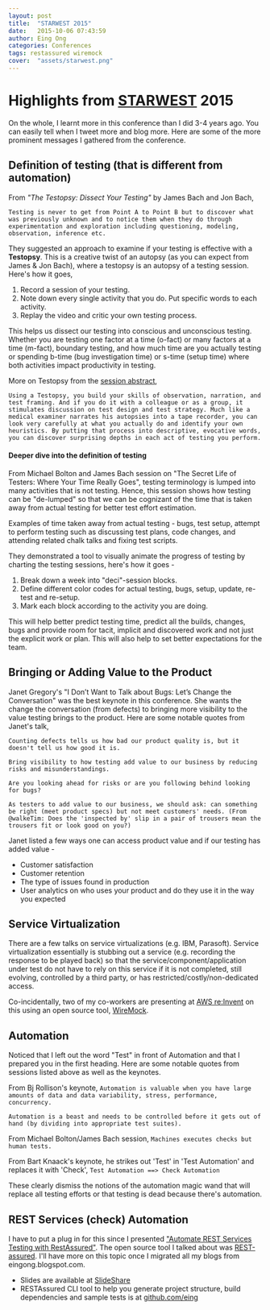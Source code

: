 ```yaml
---
layout: post
title:  "STARWEST 2015"
date:   2015-10-06 07:43:59
author: Eing Ong
categories: Conferences
tags: restassured wiremock
cover:  "assets/starwest.png"
---
```

<h1> Highlights from <a href="http://starwest.techwell.com" >STARWEST</a> 2015</h1>

On the whole, I learnt more in this conference than I did 3-4 years ago. You can easily tell when I tweet more and blog more. Here are some of the more prominent messages I gathered from the conference.

<h2> Definition of testing (that is different from automation)</h2>

From <i>"The Testopsy: Dissect Your Testing"</i> by James Bach and Jon Bach,

`Testing is never to get from Point A to Point B but to discover what was previously unknown and to notice them when they do through experimentation and exploration including questioning, modeling, observation, inference etc.`

They suggested an approach to examine if your testing is effective with a <b>Testopsy</b>. This is a creative twist of an autopsy (as you can expect from James & Jon Bach), where a testopsy is an autopsy of a testing session. Here's how it goes,
  
<ol>
<li>Record a session of your testing.</li>
<li>Note down every single activity that you do. Put specific words to each activity.</li>
<li>Replay the video and critic your own testing process.</li>
</ol>

This helps us dissect our testing into conscious and unconscious testing. Whether you are testing one factor at a time (o-fact) or many factors at a time (m-fact), boundary testing, and how much time are you actually testing or spending b-time (bug investigation time) or s-time (setup time) where both activities impact productivity in testing.

More on Testopsy from the <a href="http://starwest.techwell.com/sessions/starwest-2015/testopsy-dissect-your-testing">session abstract</a>,

`Using a Testopsy, you build your skills of observation, narration, and test framing. And if you do it with a colleague or as a group, it stimulates discussion on test design and test strategy. Much like a medical examiner narrates his autopsies into a tape recorder, you can look very carefully at what you actually do and identify your own heuristics. By putting that process into descriptive, evocative words, you can discover surprising depths in each act of testing you perform.`

<h4>Deeper dive into the definition of testing</h4>

From Michael Bolton and James Bach session on "The Secret Life of Testers: Where Your Time Really Goes", testing terminology is lumped into many activities that is not testing. Hence, this session shows how testing can be "de-lumped" so that we can be cognizant of the time that is taken away from actual testing for better test effort estimation.

Examples of time taken away from actual testing - bugs, test setup, attempt to perform testing such as discussing test plans, code changes, and attending related chalk talks and fixing test scripts.

They demonstrated a tool to visually animate the progress of testing by charting the testing sessions, here's how it goes -

<ol>
<li>Break down a week into "deci"-session blocks.</li>
<li>Define different color codes for actual testing, bugs, setup, update, re-test and re-setup.</li>
<li>Mark each block according to the activity you are doing.</li>
</ol>

This will help better predict testing time, predict all the builds, changes, bugs and provide room for tacit, implicit and discovered work and not just the explicit work or plan. This will also help to set better expectations for the team. 

<h2>Bringing or Adding Value to the Product</h2>
Janet Gregory's "I Don’t Want to Talk about Bugs: Let’s Change the Conversation" was the best keynote in this conference. She wants the change the conversation (from defects) to bringing more visibility to the value testing brings to the product. Here are some notable quotes from Janet's talk,

`Counting defects tells us how bad our product quality is, but it doesn't tell us how good it is.`

`Bring visibility to how testing add value to our business by reducing risks and misunderstandings.`

`Are you looking ahead for risks or are you following behind looking for bugs?`

`As testers to add value to our business, we should ask: can something be right (meet product specs) but not meet customers' needs. (From @walkeTim: Does the 'inspected by' slip in a pair of trousers mean the trousers fit or look good on you?)`


Janet listed a few ways one can access product value and if our testing has added value -
<ul>
<li>Customer satisfaction</li>
<li>Customer retention</li>
<li>The type of issues found in production</li>
<li>User analytics on who uses your product and do they use it in the way you expected</li>
</ul>

<h2>Service Virtualization</h2>
There are a few talks on service virtualizations (e.g. IBM, Parasoft). Service virtualization essentially is stubbing out a service (e.g. recording the response to be played back) so that the service/component/application under test do not have to rely on this service if it is not completed, still evolving, controlled by a third party, or has restricted/costly/non-dedicated access.

Co-incidentally, two of my co-workers are presenting at <a href="https://www.portal.reinvent.awsevents.com/connect/sessionDetail.ww?SESSION_ID=1727">AWS re:Invent</a> on this using an open source tool, <a href="http://wiremock.org">WireMock</a>.

<h2>Automation</h2>
Noticed that I left out the word "Test" in front of Automation and that I prepared you in the first heading. Here are some notable quotes from sessions listed above as well as the keynotes.

From Bj Rollison's keynote,
`Automation is valuable when you have large amounts of data and data variability, stress, performance, concurrency.`

`Automation is a beast and needs to be controlled before it gets out of hand (by dividing into appropriate test suites).`

From Michael Bolton/James Bach session,
`Machines executes checks but human tests.`

From Bart Knaack's keynote, he strikes out 'Test' in 'Test Automation' and replaces it with 'Check',
`Test Automation ==> Check Automation`

These clearly dismiss the notions of the automation magic wand that will replace all testing efforts or that testing is dead because there's automation.

<h2>REST Services (check) Automation</h2>
I have to put a plug in for this since I presented <a href="http://starwest.techwell.com/sessions/starwest-2015/automate-rest-services-testing-restassured"> "Automate REST Services Testing with RestAssured"</a>. The open source tool I talked about was <a href="https://github.com/jayway/rest-assured">REST-assured</a>. I'll have more on this topic once I migrated all my blogs from eingong.blogspot.com.

<ul>
<li>Slides are available at <a href="http://www.slideshare.net/eingong/2015starwest-presentation-on-restassured">SlideShare</a></li>
<li>RESTAssured CLI tool to help you generate project structure, build dependencies and sample tests is at <a href="https://github.com/eing/restassured_cli">github.com/eing</a></li>
</ul>
